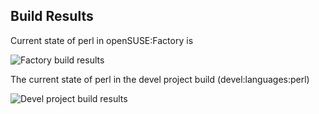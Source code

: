 
## Build Results

Current state of perl in openSUSE:Factory is

![Factory build results](https://br.opensuse.org/status/openSUSE:Factory/perl-Specio/standard)

The current state of perl in the devel project build (devel:languages:perl)

![Devel project build results](https://br.opensuse.org/status/devel:languages:perl/perl-Specio)


